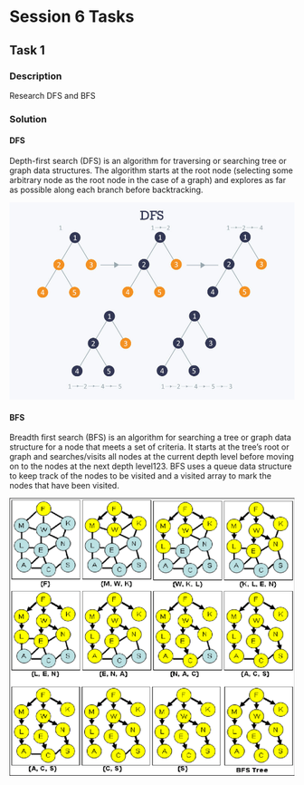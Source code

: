 # Session 6 Tasks
## Task 1
### Description
Research DFS and BFS
### Solution
#### DFS
Depth-first search (DFS) is an algorithm for traversing or searching tree or graph data structures. The algorithm starts at the root node (selecting some arbitrary node as the root node in the case of a graph) and explores as far as possible along each branch before backtracking.

![dfs search](./images/dfs.jpg)

#### BFS
Breadth first search (BFS) is an algorithm for searching a tree or graph data structure for a node that meets a set of criteria. It starts at the tree’s root or graph and searches/visits all nodes at the current depth level before moving on to the nodes at the next depth level123. BFS uses a queue data structure to keep track of the nodes to be visited and a visited array to mark the nodes that have been visited.

![bfs search](./images/bfs.png)
